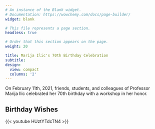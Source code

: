 ```yaml
---
# An instance of the Blank widget.
# Documentation: https://wowchemy.com/docs/page-builder/
widget: blank

# This file represents a page section.
headless: true

# Order that this section appears on the page.
weight: 20

title: Marija Ilic's 70th Birthday Celebration
subtitle:
design:
  view: compact
  columns: '2'
---
```

On February 11th, 2021, friends, students, and colleagues of Professor Marija Ilic celebrated her 70th birthday with a workshop in her honor.

<h2>Birthday Wishes</h2>
{{< youtube HUztYTdcTN4 >}}
